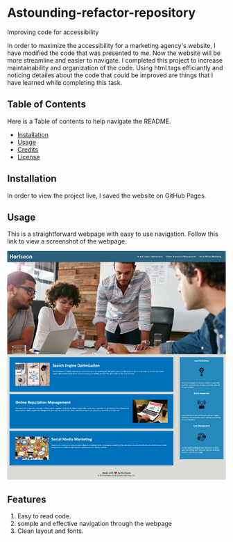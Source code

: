 # Astounding-refactor-repository
Improving code for accessibility 

In order to maximize the accessibility for a marketing agency's website, I have modified the code that was presented to me. Now the website will be more streamline and easier to navigate. I completed this project to increase maintainability and organization of the code. Using html tags efficiantly and noticing detailes about the code that could be improved are things that I have learned while completing this task.

## Table of Contents 

Here is a Table of contents to help navigate the README.
- [Installation](#installation)
- [Usage](#usage)
- [Credits](#credits)
- [License](#license)

## Installation

In order to view the project live, I saved the website on GitHub Pages.

## Usage

This is a straightforward webpage with easy to use navigation. Follow this link to view a screenshot of the webpage.

 ![Screenshot](screenshot.png)

## Features

1. Easy to read code.
2. somple and effective navigation through the webpage
3. Clean layout and fonts. 